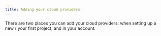 ```yaml
---
title: Adding your cloud providers
---
```


<!-- FIXME need GUI access to complete this doc. Placeholder text is below. -->

There are two places you can add your cloud providers: when setting up a new / your first project, and in your account.